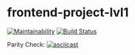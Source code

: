 # frontend-project-lvl1

[![Maintainability](https://api.codeclimate.com/v1/badges/a99a88d28ad37a79dbf6/maintainability)](https://codeclimate.com/github/codeclimate/codeclimate/maintainability) [![Build Status](https://travis-ci.org/cxkorol/frontend-project-lvl1.svg?branch=master)](https://travis-ci.org/cxkorol/frontend-project-lvl1)

Parity Check: [![asciicast](https://asciinema.org/a/IhNrBI5djewMVEuYVaksgNPcG.svg)](https://asciinema.org/a/IhNrBI5djewMVEuYVaksgNPcG)